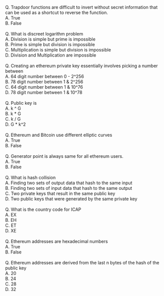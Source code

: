 Q. Trapdoor functions are difficult to invert without secret information that can be used as a shortcut to reverse the function. <br/>
A. True  <br/>
B. False <br/>
 <br/>
Q. What is discreet logarithm problem <br/>
A. Division is simple but prime is impossible <br/>
B. Prime is simple but division is impossible  <br/>
C. Multiplication is simple but division is impossible <br/>
D. Division and Multiplication are impossible  <br/>
 <br/>
Q. Creating an ethereum private key essentially involves picking a number between <br/>
A. 64 digit number between 0 - 2^256 <br/>
B. 78 digit number between 1 & 2^256 <br/>
C. 64 digit number between 1 & 10^76 <br/>
D. 78 digit number between 1 & 10^78 <br/>
 <br/>
Q. Public key is <br/>
A. k ^ G <br/>
B. k * G  <br/>
C. k / G  <br/>
D. G * k^2  <br/>
 <br/>
Q. Ethereum and Bitcoin use different elliptic curves <br/>
A. True <br/>
B. False  <br/>
 <br/>
Q. Generator point is always same for all ethereum users. <br/>
A. True  <br/>
B. False <br/>
 <br/>
Q. What is hash collision <br/>
A. Finding two sets of output data that hash to the same input <br/>
B. Finding two sets of input data that hash to the same output  <br/>
C. Two private keys that result in the same public key <br/>
D. Two public keys that were generated by the same private key<br/>
<br/>
Q. What is the country code for ICAP<br/>
A. EX<br/>
B. EH<br/>
C. ET<br/>
D. XE<br/>
<br/>
Q. Ethereum addresses are hexadecimal numbers<br/>
A. True <br/>
B. False <br/>
<br/>
Q. Ethereum addresses are derived from the last n bytes of the hash of the public key<br/>
A. 20 <br/>
B. 24 <br/>
C. 28 <br/>
D. 32 <br/>

